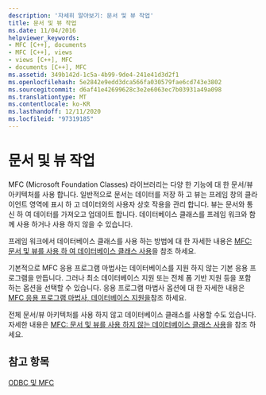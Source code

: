 ```yaml
---
description: '자세히 알아보기: 문서 및 뷰 작업'
title: 문서 및 뷰 작업
ms.date: 11/04/2016
helpviewer_keywords:
- MFC [C++], documents
- MFC [C++], views
- views [C++], MFC
- documents [C++], MFC
ms.assetid: 349b142d-1c5a-4b99-9de4-241e41d3d2f1
ms.openlocfilehash: 5e2842e9edd3dca566fa030579fae6cd743e3802
ms.sourcegitcommit: d6af41e42699628c3e2e6063ec7b03931a49a098
ms.translationtype: MT
ms.contentlocale: ko-KR
ms.lasthandoff: 12/11/2020
ms.locfileid: "97319185"
---
```

# <a name="working-with-documents-and-views"></a>문서 및 뷰 작업

MFC (Microsoft Foundation Classes) 라이브러리는 다양 한 기능에 대 한 문서/뷰 아키텍처를 사용 합니다. 일반적으로 문서는 데이터를 저장 하 고 뷰는 프레임 창의 클라이언트 영역에 표시 하 고 데이터와의 사용자 상호 작용을 관리 합니다. 뷰는 문서와 통신 하 여 데이터를 가져오고 업데이트 합니다. 데이터베이스 클래스를 프레임 워크와 함께 사용 하거나 사용 하지 않을 수 있습니다.

프레임 워크에서 데이터베이스 클래스를 사용 하는 방법에 대 한 자세한 내용은 [MFC: 문서 및 뷰를 사용 하 여 데이터베이스 클래스 사용](../../data/mfc-using-database-classes-with-documents-and-views.md)을 참조 하세요.

기본적으로 MFC 응용 프로그램 마법사는 데이터베이스를 지원 하지 않는 기본 응용 프로그램을 만듭니다. 그러나 최소 데이터베이스 지원 또는 전체 폼 기반 지원 등을 포함 하는 옵션을 선택할 수 있습니다. 응용 프로그램 마법사 옵션에 대 한 자세한 내용은 [MFC 응용 프로그램 마법사, 데이터베이스 지원을](../../mfc/reference/database-support-mfc-application-wizard.md)참조 하세요.

전체 문서/뷰 아키텍처를 사용 하지 않고 데이터베이스 클래스를 사용할 수도 있습니다. 자세한 내용은 [MFC: 문서 및 뷰를 사용 하지 않는 데이터베이스 클래스 사용](../../data/mfc-using-database-classes-without-documents-and-views.md)을 참조 하세요.

## <a name="see-also"></a>참고 항목

[ODBC 및 MFC](../../data/odbc/odbc-and-mfc.md)
